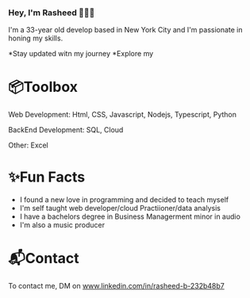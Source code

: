 

<!--
**Ra-dakidd/Ra-dakidd** is a ✨ _special_ ✨ repository because its `README.md` (this file) appears on your GitHub profile.

Here are some ideas to get you started:

- 🔭 I’m currently working on ...
- 🌱 I’m currently learning ...
- 👯 I’m looking to collaborate on ...
- 🤔 I’m looking for help with ...
- 💬 Ask me about ...
- 📫 How to reach me: ...
- 😄 Pronouns: ...
- ⚡ Fun fact: ...
-->

### Hey, I'm Rasheed 👋🏾😊

I'm a 33-year old develop based in New York City and I'm passionate in honing my skills.

  *Stay updated witn my journey
  *Explore my

# 📦Toolbox

Web Development: Html, CSS, Javascript, Nodejs, Typescript, Python

BackEnd Development: SQL, Cloud

Other: Excel

# ✨Fun Facts

  * I found a new love in programming and decided to teach myself
  * I'm self taught web developer/cloud Practiioner/data analysis
  * I have a bachelors degree in Business Managerment minor in audio
  * I'm also a music producer

# 📬Contact

To contact me, DM on www.linkedin.com/in/rasheed-b-232b48b7
